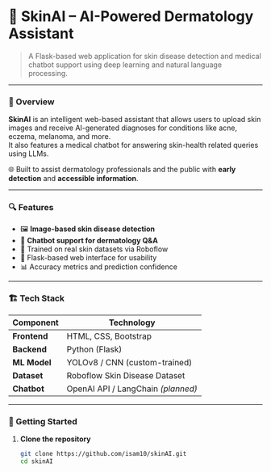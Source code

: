 # 🧬 SkinAI – AI-Powered Dermatology Assistant

> A Flask-based web application for skin disease detection and medical chatbot support using deep learning and natural language processing.

---

### 🧠 Overview

**SkinAI** is an intelligent web-based assistant that allows users to upload skin images and receive AI-generated diagnoses for conditions like acne, eczema, melanoma, and more.  
It also features a medical chatbot for answering skin-health related queries using LLMs.

🌐 Built to assist dermatology professionals and the public with **early detection** and **accessible information**.

---

### 🔍 Features

- 🖼️ **Image-based skin disease detection**  
- 💬 **Chatbot support for dermatology Q&A**  
- 🔬 Trained on real skin datasets via Roboflow  
- 🧰 Flask-based web interface for usability  
- 📊 Accuracy metrics and prediction confidence

---

### 🏗️ Tech Stack

| Component         | Technology                        |
|------------------|-----------------------------------|
| **Frontend**      | HTML, CSS, Bootstrap              |
| **Backend**       | Python (Flask)                    |
| **ML Model**      | YOLOv8 / CNN (custom-trained)     |
| **Dataset**       | Roboflow Skin Disease Dataset     |
| **Chatbot**       | OpenAI API / LangChain *(planned)*|

---

### 🚀 Getting Started

1. **Clone the repository**
   ```bash
   git clone https://github.com/isam10/skinAI.git
   cd skinAI
